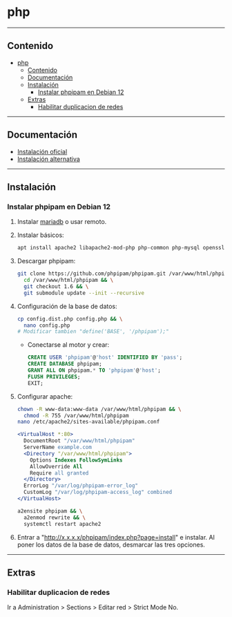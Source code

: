 # php

---

## Contenido

- [php](#php)
  - [Contenido](#contenido)
  - [Documentación](#documentación)
  - [Instalación](#instalación)
    - [Instalar phpipam en Debian 12](#instalar-phpipam-en-debian-12)
  - [Extras](#extras)
    - [Habilitar duplicacion de redes](#habilitar-duplicacion-de-redes)

---

## Documentación

- [Instalación oficial](https://phpipam.net/documents/installation/)
- [Instalación alternativa](https://www.howtoforge.com/how-to-install-phpipam-on-ubuntu-1804/)

---

## Instalación

### Instalar phpipam en Debian 12

1. Instalar [mariadb](../../database/sql/mysql_mariadb.md#instalar-mariadb-en-debian-12) o usar remoto.

2. Instalar básicos:

    ```sh
    apt install apache2 libapache2-mod-php php-common php-mysql openssl php-gmp php-ldap php-xml php-json php-cli php-mbstring php-pear php-gd php-curl git
    ```

3. Descargar phpipam:

    ```sh
    git clone https://github.com/phpipam/phpipam.git /var/www/html/phpipam/ && \
      cd /var/www/html/phpipam && \
      git checkout 1.6 && \
      git submodule update --init --recursive
    ```

4. Configuración de la base de datos:

    ```sh
    cp config.dist.php config.php && \
      nano config.php
    # Modificar tambien "define('BASE', '/phpipam');"
    ```

    - Conectarse al motor y crear:

        ```sql
        CREATE USER 'phpipam'@'host' IDENTIFIED BY 'pass';
        CREATE DATABASE phpipam;
        GRANT ALL ON phpipam.* TO 'phpipam'@'host';
        FLUSH PRIVILEGES;
        EXIT;
        ```

5. Configurar apache:

    ```sh
    chown -R www-data:www-data /var/www/html/phpipam && \
      chmod -R 755 /var/www/html/phpipam
    nano /etc/apache2/sites-available/phpipam.conf
    ```

    ```apache
    <VirtualHost *:80>
      DocumentRoot "/var/www/html/phpipam"
      ServerName example.com
      <Directory "/var/www/html/phpipam">
        Options Indexes FollowSymLinks
        AllowOverride All
        Require all granted
      </Directory>
      ErrorLog "/var/log/phpipam-error_log"
      CustomLog "/var/log/phpipam-access_log" combined
    </VirtualHost>
    ```

    ```sh
    a2ensite phpipam && \
      a2enmod rewrite && \
      systemctl restart apache2
    ```

6. Entrar a "<http://x.x.x.x/phpipam/index.php?page=install>" e instalar. Al poner los datos de la base de datos, desmarcar las tres opciones.

---

## Extras

### Habilitar duplicacion de redes

Ir a Administration > Sections > Editar red > Strict Mode No.